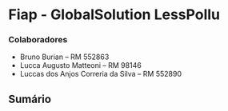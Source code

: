 # Fiap - GlobalSolution LessPollu

### Colaboradores
- Bruno Burian – RM 552863
- Lucca Augusto Matteoni – RM 98146
- Luccas dos Anjos Correria da Silva – RM 552890

## Sumário
